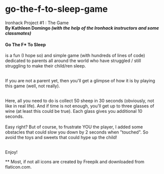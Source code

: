 # go-the-f-to-sleep-game
Ironhack Project #1 : The Game<br>
<b>By Kathleen Domingo <i>(with the help of the Ironhack instructors and some classmates)</i></b>

<h4>Go The F* To Sleep</h4> is a fun (I hope so) and simple game (with hundreds of lines of code)
dedicated to parents all around the world who have struggled / still struggling to make their child/ren sleep.<br><br>

If you are not a parent yet, then you'll get a glimpse of how it is by playing this game (well, not really).<br><br>

Here, all you need to do is collect 50 sheep in 30 seconds (obviously, not like in real life). And if time is not enough, you'll get up to three glasses of wine (at least this could be true).
Each glass gives you additional 10 seconds. <br><br>
Easy right? But of course, to frustrate YOU the player, I added some obstacles that
could slow you down by 2 seconds when "touched". So avoid the toys and sweets that could hype up the child!<br><br>

Enjoy!

**  Most, if not all icons are created by Freepik and downloaded from flaticon.com.

